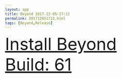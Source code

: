 ```yaml
---
layout: app
title: Beyond 2017-12-05-17:12
permalink: 201712051712.html
tags: [Beyond,Release]
---
```

<div class="pure-g">
    <div class="pure-u-1-1" style="font-size: 4em">
        <a class="pure-button-primary" href="itms-services://?action=download-manifest&url=https%3A%2F%2Flitsungyisigono.github.io%2FTestScript%2Fmanifests%2F201712051712.plist"><i class="fa fa-download" aria-hidden="true"></i>Install Beyond Build: 61</a>
    </div>
</div>